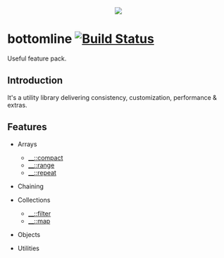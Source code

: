 <div align="center">
  <img src="https://raw.githubusercontent.com/MaciejCzyzewski/bottomline/master/screenshot.png"/>
</div>

# bottomline [![Build Status](https://travis-ci.org/MaciejCzyzewski/bottomline.png)](https://travis-ci.org/MaciejCzyzewski/bottomline) 

Useful feature pack.

## Introduction

It's a utility library delivering consistency, customization, performance & extras.

## Features

* Arrays
  - [__::compact](src/__/arrays/compact.php)
  - [__::range](src/__/arrays/range.php)
  - [__::repeat](src/__/arrays/repeat.php)

* Chaining

* Collections
  - [__::filter](src/__/collections/filter.php)
  - [__::map](src/__/collections/map.php)

* Objects 

* Utilities
